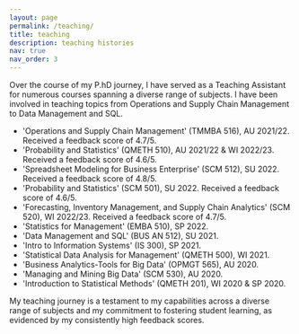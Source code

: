 ```yaml
---
layout: page
permalink: /teaching/
title: teaching
description: teaching histories
nav: true
nav_order: 3
---
```


Over the course of my P.hD journey, I have served as a Teaching Assistant for numerous courses spanning a diverse range of subjects. I have been involved in teaching topics from Operations and Supply Chain Management to Data Management and SQL. 

- 'Operations and Supply Chain Management' (TMMBA 516), AU 2021/22. Received a feedback score of 4.7/5.
- 'Probability and Statistics' (QMETH 510), AU 2021/22 & WI 2022/23. Received a feedback score of 4.6/5.
- 'Spreadsheet Modeling for Business Enterprise' (SCM 512), SU 2022. Received a feedback score of 4.8/5.
- 'Probability and Statistics' (SCM 501), SU 2022. Received a feedback score of 4.6/5.
- 'Forecasting, Inventory Management, and Supply Chain Analytics' (SCM 520), WI 2022/23. Received a feedback score of 4.7/5.
- 'Statistics for Management' (EMBA 510), SP 2022.
- 'Data Management and SQL' (BUS AN 512), SU 2021.
- 'Intro to Information Systems' (IS 300), SP 2021.
- 'Statistical Data Analysis for Management' (QMETH 500), WI 2021.
- 'Business Analytics-Tools for Big Data' (OPMGT 565), AU 2020.
- 'Managing and Mining Big Data' (SCM 530), AU 2020.
- 'Introduction to Statistical Methods' (QMETH 201), WI 2020 & SP 2020.

My teaching journey is a testament to my capabilities across a diverse range of subjects and my commitment to fostering student learning, as evidenced by my consistently high feedback scores.

